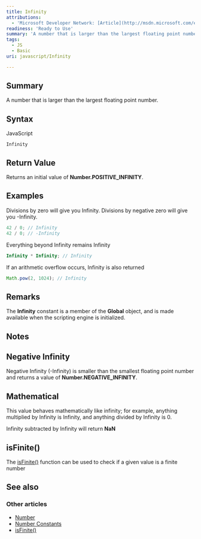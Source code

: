 ```yaml
---
title: Infinity
attributions:
  - 'Microsoft Developer Network: [Article](http://msdn.microsoft.com/en-us/library/ie/kddt5x39(v=vs.94).aspx)'
readiness: 'Ready to Use'
summary: 'A number that is larger than the largest floating point number.'
tags:
  - JS
  - Basic
uri: javascript/Infinity

---
```

## <span>Summary</span>

A number that is larger than the largest floating point number.

## <span>Syntax</span>

<span class="language">JavaScript</span>

    Infinity

## <span>Return Value</span>

Returns an initial value of **Number.POSITIVE\_INFINITY**.

## <span>Examples</span>

Divisions by zero will give you Infinity. Divisions by negative zero will give you -Infinity.

``` js
42 / 0; // Infinity
42 / 0; // -Infinity
```

Everything beyond Infinity remains Infinity

``` js
Infinity * Infinity; // Infinity
```

If an arithmetic overflow occurs, Infinity is also returned

``` js
Math.pow(2, 1024); // Infinity
```

## <span>Remarks</span>

The **Infinity** constant is a member of the **Global** object, and is made available when the scripting engine is initialized.

## <span>Notes</span>

## <span>Negative Infinity</span>

Negative Infinity (-Infinity) is smaller than the smallest floating point number and returns a value of **Number.NEGATIVE\_INFINITY**.

## <span>Mathematical</span>

This value behaves mathematically like infinity; for example, anything multiplied by Infinity is Infinity, and anything divided by Infinity is 0.

Infinity subtracted by Infinity will return **NaN**

## <span>isFinite()</span>

The [isFinite()](/javascript/isFinite) function can be used to check if a given value is a finite number

## <span>See also</span>

### <span>Other articles</span>

-   [Number](/javascript/Number)
-   [Number Constants](/javascript/Number/constants)
-   [isFinite()](/javascript/isFinite)


